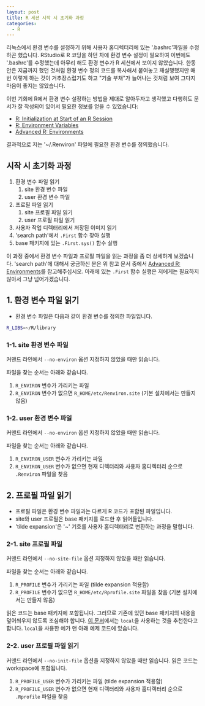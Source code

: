 ```yaml
---
layout: post
title: R 세션 시작 시 초기화 과정
categories:
  - R
---
```


리눅스에서 환경 변수를 설정하기 위해 사용자 홈디렉터리에 있는 '.bashrc'파일을 수정하곤 했습니다.
RStudio로 R 코딩을 하던 차에 환경 변수 설정이 필요하여 이번에도 '.bashrc'를 수정했는데 아무리 해도 환경 변수가 R 세션에서 보이지 않았습니다.
한동안은 지금까지 했던 것처럼 환경 변수 정의 코드를 복사해서 붙여놓고 재실행했지만 매번 이렇게 하는 것이 거추장스럽기도 하고 "기술 부채"가 늘어나는 것처럼 보여 그다지 마음이 좋지는 않았습니다.

이번 기회에 R에서 환경 변수 설정하는 방법을 제대로 알아두자고 생각했고 다행히도 문서가 잘 작성되어 있어서 필요한 정보를 얻을 수 있었습니다:
- [R: Initialization at Start of an R Session](https://stat.ethz.ch/R-manual/R-devel/library/base/html/Startup.html)
- [R: Environment Variables](https://stat.ethz.ch/R-manual/R-devel/library/base/html/EnvVar.html)
- [Advanced R: Environments](http://adv-r.had.co.nz/Environments.html)


결과적으로 저는 '~/.Renviron' 파일에 필요한 환경 변수를 정의했습니다.


## 시작 시 초기화 과정

1. 환경 변수 파일 읽기
    1. site 환경 변수 파일
    2. user 환경 변수 파일
2. 프로필 파일 읽기
    1. site 프로필 파일 읽기
    2. user 프로필 파일 읽기
3. 사용자 작업 디렉터리에서 저장된 이미지 읽기
4. 'search path'에서 `.First` 함수 찾아 실행
5. base 패키지에 있는 `.First.sys()` 함수 실행

이 과정 중에서 환경 변수 파일과 프로필 파일을 읽는 과정을 좀 더 상세하게 보겠습니다.
'search path'에 대해서 궁금하신 분은 위 참고 문서 중에서 [Advanced R: Environments](http://adv-r.had.co.nz/Environments.html)를 참고해주십시오.
아래에 있는 `.First` 함수 실행은 저에게는 필요하지 않아서 그냥 넘어가겠습니다.


## 1. 환경 변수 파일 읽기

- 환경 변수 파일은 다음과 같이 환경 변수를 정의한 파일입니다.
```bash
R_LIBS=~/R/library
```

### 1-1. site 환경 변수 파일

커맨드 라인에서 `--no-environ` 옵션 지정하지 않았을 때만 읽습니다.

파일을 찾는 순서는 아래와 같습니다.
1. `R_ENVIRON` 변수가 가리키는 파일
2. `R_ENVIRON` 변수가 없으면 `R_HOME/etc/Renviron.site` (기본 설치에서는 만들지 않음)

### 1-2. user 환경 변수 파일

커맨드 라인에서 `--no-environ` 옵션 지정하지 않았을 때만 읽습니다.

파일을 찾는 순서는 아래와 같습니다.
1. `R_ENVIRON_USER` 변수가 가리키는 파일
2. `R_ENVIRON_USER` 변수가 없으면 현재 디렉터리와 사용자 홈디렉터리 순으로 `.Renviron` 파일을 찾음


## 2. 프로필 파일 읽기

- 프로필 파일은 환경 변수 파일과는 다르게 R 코드가 포함된 파일입니다.
- site와 user 프로필은 base 패키지를 로드한 후 읽어들입니다.
- 'tilde expansion'은 '~' 기호를 사용자 홈디렉터리로 변환하는 과정을 말합니다.

### 2-1. site 프로필 파일

커맨드 라인에서 `--no-site-file` 옵션 지정하지 않았을 때만 읽습니다.

파일을 찾는 순서는 아래와 같습니다.
1. `R_PROFILE` 변수가 가리키는 파일 (tilde expansion 적용함)
2. `R_PROFILE` 변수가 없으면 `R_HOME/etc/Rprofile.site` 파일을 찾음 (기본 설치에서는 만들지 않음)

읽은 코드는 base 패키지에 포함됩니다.
그러므로 기존에 있던 base 패키지의 내용을 덮어씌우지 않도록 조심해야 합니다.
[이 문서](https://stat.ethz.ch/R-manual/R-devel/library/base/html/Startup.html)에서는 `local`을 사용하는 것을 추천한다고 합니다.
`local`을 사용한 예가 맨 아래 예제 코드에 있습니다.

### 2-2. user 프로필 파일 읽기

커맨드 라인에서 `--no-init-file` 옵션을 지정하지 않았을 때만 읽습니다.
읽은 코드는 workspace에 포함됩니다.

1. `R_PROFILE_USER` 변수가 가리키는 파일 (tilde expansion 적용함)
2. `R_PROFILE_USER` 변수가 없으면 현재 디렉터리와 사용자 홈디렉터리 순으로 `.Rprofile` 파일을 찾음

